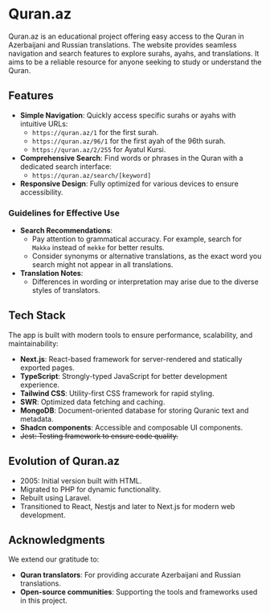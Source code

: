 # Quran.az

Quran.az is an educational project offering easy access to the Quran in Azerbaijani and Russian translations. The website provides seamless navigation and search features to explore surahs, ayahs, and translations. It aims to be a reliable resource for anyone seeking to study or understand the Quran.

## Features

- **Simple Navigation**: Quickly access specific surahs or ayahs with intuitive URLs:
  - `https://quran.az/1` for the first surah.
  - `https://quran.az/96/1` for the first ayah of the 96th surah.
  - `https://quran.az/2/255` for Ayatul Kursi.
- **Comprehensive Search**: Find words or phrases in the Quran with a dedicated search interface:
  - `https://quran.az/search/[keyword]`
- **Responsive Design**: Fully optimized for various devices to ensure accessibility.

### Guidelines for Effective Use

- **Search Recommendations**:
  - Pay attention to grammatical accuracy. For example, search for `Məkkə` instead of `mekke` for better results.
  - Consider synonyms or alternative translations, as the exact word you search might not appear in all translations.
- **Translation Notes**:
  - Differences in wording or interpretation may arise due to the diverse styles of translators.

## Tech Stack

The app is built with modern tools to ensure performance, scalability, and maintainability:

- **Next.js**: React-based framework for server-rendered and statically exported pages.
- **TypeScript**: Strongly-typed JavaScript for better development experience.
- **Tailwind CSS**: Utility-first CSS framework for rapid styling.
- **SWR**: Optimized data fetching and caching.
- **MongoDB**: Document-oriented database for storing Quranic text and metadata.
- **Shadcn components**: Accessible and composable UI components.
- ~~Jest: Testing framework to ensure code quality.~~

## Evolution of Quran.az

- 2005: Initial version built with HTML.
- Migrated to PHP for dynamic functionality.
- Rebuilt using Laravel.
- Transitioned to React, Nestjs and later to Next.js for modern web development.

## Acknowledgments

We extend our gratitude to:

- **Quran translators**: For providing accurate Azerbaijani and Russian translations.
- **Open-source communities**: Supporting the tools and frameworks used in this project.
